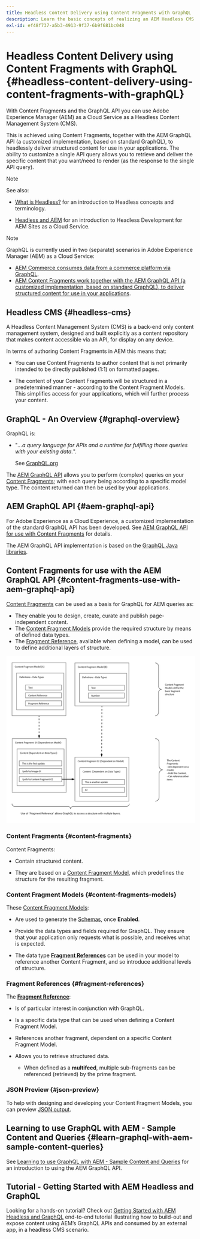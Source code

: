 ```yaml
---
title: Headless Content Delivery using Content Fragments with GraphQL
description: Learn the basic concepts of realizing an AEM Headless CMS using Content Fragments with GraphQL for headless content delivery.
exl-id: ef48f737-a5b3-4913-9f37-6b9f681bc048
---
```

# Headless Content Delivery using Content Fragments with GraphQL {#headless-content-delivery-using-content-fragments-with-graphQL}

With Content Fragments and the GraphQL API you can use Adobe Experience Manager (AEM) as a Cloud Service as a Headless Content Management System (CMS). 

This is achieved using Content Fragments, together with the AEM GraphQL API (a customized implementation, based on standard GraphQL), to headlessly deliver structured content for use in your applications. The ability to customize a single API query allows you to retrieve and deliver the specific content that you want/need to render (as the response to the single API query).

>[!NOTE]
>
>See also:
>
>* [What is Headless?](/help/headless/what-is-headless.md) for an introduction to Headless concepts and terminology.
>
>* [Headless and AEM](/help/headless/introduction.md) for an introduction to Headless Development for AEM Sites as a Cloud Service.

>[!NOTE]
>
>GraphQL is currently used in two (separate) scenarios in Adobe Experience Manager (AEM) as a Cloud Service:
>
>* [AEM Commerce consumes data from a commerce platform via GraphQL](/help/commerce-cloud/integrating/magento.md).
>* [AEM Content Fragments work together with the AEM GraphQL API (a customized implementation, based on standard GraphQL), to deliver structured content for use in your applications](/help/headless/graphql-api/content-fragments.md).

## Headless CMS {#headless-cms}

A Headless Content Management System (CMS) is a back-end only content management system, designed and built explicitly as a content repository that makes content accessible via an API, for display on any device.

In terms of authoring Content Fragments in AEM this means that:

* You can use Content Fragments to author content that is not primarily intended to be directly published (1:1) on formatted pages.

* The content of your Content Fragments will be structured in a predetermined manner - according to the Content Fragment Models. This simplifies access for your applications, which will further process your content. 

## GraphQL - An Overview {#graphql-overview}

GraphQL is:

* "*...a query language for APIs and a runtime for fulfilling those queries with your existing data.*". 

  See [GraphQL.org](https://graphql.org)

The [AEM GraphQL API](#aem-graphql-api) allows you to perform (complex) queries on your [Content Fragments](/help/sites-cloud/administering/content-fragments/content-fragments.md); with each query being according to a specific model type. The content returned can then be used by your applications. 

## AEM GraphQL API {#aem-graphql-api}

For Adobe Experience as a Cloud Experience, a customized implementation of the standard GraphQL API has been developed. See [AEM GraphQL API for use with Content Fragments](/help/headless/graphql-api/content-fragments.md) for details. 

The AEM GraphQL API implementation is based on the [GraphQL Java libraries](https://graphql.org/code/#java).

## Content Fragments for use with the AEM GraphQL API {#content-fragments-use-with-aem-graphql-api}

[Content Fragments](#content-fragments) can be used as a basis for GraphQL for AEM queries as:

* They enable you to design, create, curate and publish page-independent content.
* The [Content Fragment Models](#content-fragments-models) provide the required structure by means of defined data types.
* The [Fragment Reference](#fragment-references), available when defining a model, can be used to define additional layers of structure.

![Content Fragments for use with GraphQL](assets/cfm-nested-01.png "Content Fragments for use with GraphQL")

### Content Fragments {#content-fragments}

Content Fragments:

* Contain structured content.

* They are based on a [Content Fragment Model](#content-fragments-models), which predefines the structure for the resulting fragment.
  
### Content Fragment Models {#content-fragments-models}

These [Content Fragment Models](/help/sites-cloud/administering/content-fragments/content-fragments-models.md):

* Are used to generate the [Schemas](https://graphql.org/learn/schema/), once **Enabled**.

* Provide the data types and fields required for GraphQL. They ensure that your application only requests what is possible, and receives what is expected.

* The data type **[Fragment References](#fragment-references)** can be used in your model to reference another Content Fragment, and so introduce additional levels of structure.

### Fragment References {#fragment-references}

The **[Fragment Reference](/help/sites-cloud/administering/content-fragments/content-fragments-models.md#fragment-reference-nested-fragments)**:

* Is of particular interest in conjunction with GraphQL.

* Is a specific data type that can be used when defining a Content Fragment Model.

* References another fragment, dependent on a specific Content Fragment Model.

* Allows you to retrieve structured data.

  * When defined as a **multifeed**, multiple sub-fragments can be referenced (retrieved) by the prime fragment.

### JSON Preview {#json-preview}

To help with designing and developing your Content Fragment Models, you can preview [JSON output](/help/sites-cloud/administering/content-fragments/content-fragments-json-preview.md).

## Learning to use GraphQL with AEM - Sample Content and Queries {#learn-graphql-with-aem-sample-content-queries}

See [Learning to use GraphQL with AEM - Sample Content and Queries](/help/headless/graphql-api/sample-queries.md) for an introduction to using the AEM GraphQL API.

## Tutorial - Getting Started with AEM Headless and GraphQL

Looking for a hands-on tutorial? Check out [Getting Started with AEM Headless and GraphQL](https://experienceleague.adobe.com/docs/experience-manager-learn/getting-started-with-aem-headless/graphql/overview.html) end-to-end tutorial illustrating how to build-out and expose content using AEM’s GraphQL APIs and consumed by an external app, in a headless CMS scenario.
